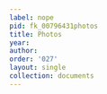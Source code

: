 ```yaml
---
label: nope
pid: fk_00796431photos
title: Photos
year: 
author: 
order: '027'
layout: single
collection: documents
---
```

